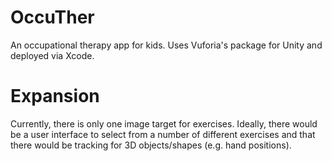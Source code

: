 # OccuTher
An occupational therapy app for kids. Uses Vuforia's package for Unity and deployed via Xcode.

# Expansion
Currently, there is only one image target for exercises. Ideally, there would be a user interface to select from a number of different exercises and that there would be tracking for 3D objects/shapes (e.g. hand positions).
